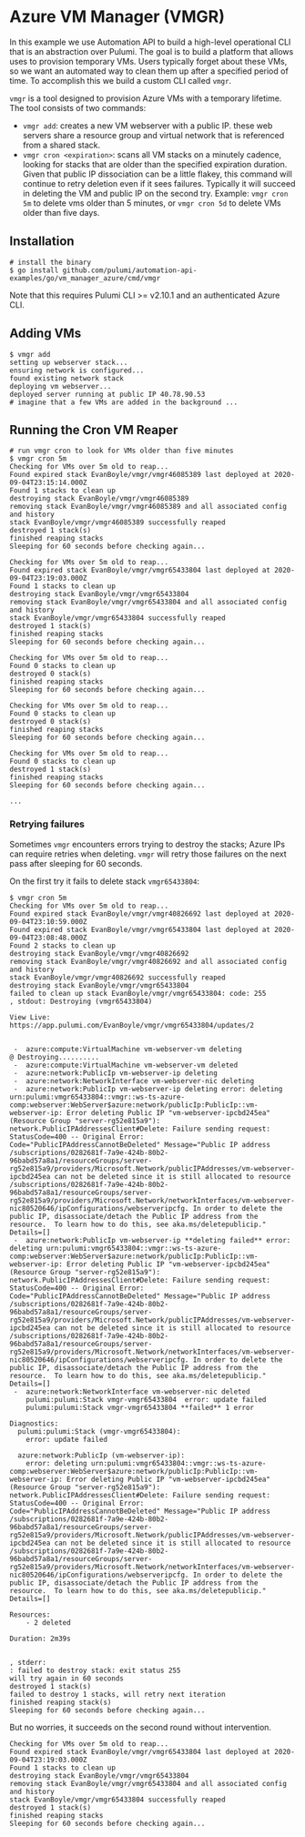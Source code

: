 # Azure VM Manager (VMGR)

In this example we use Automation API to build a high-level operational CLI that is an abstraction over Pulumi. The goal is to build a platform that allows uses to provision temporary VMs. Users typically forget about these VMs, so we want an automated way to clean them up after a specified period of time. To accomplish this we build a custom CLI called `vmgr`.

`vmgr` is a tool designed to provision Azure VMs with a temporary lifetime. The tool consists of two commands:

- `vmgr add`: creates a new VM webserver with a public IP. these web servers share a resource group and virtual network that is referenced from a shared stack.
- `vmgr cron <expiration>`: scans all VM stacks on a minutely cadence, looking for stacks that are older than the specified expiration duration. Given that public IP dissociation can be a little flakey, this command will continue to retry deletion even if it sees failures. Typically it will succeed in deleting the VM and public IP on the second try. Example: `vmgr cron 5m` to delete vms older than 5 minutes, or `vmgr cron 5d` to delete VMs older than five days.

## Installation

```shell
# install the binary
$ go install github.com/pulumi/automation-api-examples/go/vm_manager_azure/cmd/vmgr
```

Note that this requires Pulumi CLI >= v2.10.1 and an authenticated Azure CLI.

## Adding VMs
```shell
$ vmgr add
setting up webserver stack...
ensuring network is configured...
found existing network stack
deploying vm webserver...
deployed server running at public IP 40.78.90.53
# imagine that a few VMs are added in the background ...
```

## Running the Cron VM Reaper

```shell
# run vmgr cron to look for VMs older than five minutes
$ vmgr cron 5m
Checking for VMs over 5m old to reap...
Found expired stack EvanBoyle/vmgr/vmgr46085389 last deployed at 2020-09-04T23:15:14.000Z
Found 1 stacks to clean up
destroying stack EvanBoyle/vmgr/vmgr46085389
removing stack EvanBoyle/vmgr/vmgr46085389 and all associated config and history
stack EvanBoyle/vmgr/vmgr46085389 successfully reaped
destroyed 1 stack(s)
finished reaping stacks
Sleeping for 60 seconds before checking again...

Checking for VMs over 5m old to reap...
Found expired stack EvanBoyle/vmgr/vmgr65433804 last deployed at 2020-09-04T23:19:03.000Z
Found 1 stacks to clean up
destroying stack EvanBoyle/vmgr/vmgr65433804
removing stack EvanBoyle/vmgr/vmgr65433804 and all associated config and history
stack EvanBoyle/vmgr/vmgr65433804 successfully reaped
destroyed 1 stack(s)
finished reaping stacks
Sleeping for 60 seconds before checking again...

Checking for VMs over 5m old to reap...
Found 0 stacks to clean up
destroyed 0 stack(s)
finished reaping stacks
Sleeping for 60 seconds before checking again...

Checking for VMs over 5m old to reap...
Found 0 stacks to clean up
destroyed 0 stack(s)
finished reaping stacks
Sleeping for 60 seconds before checking again...

Checking for VMs over 5m old to reap...
Found 0 stacks to clean up
destroyed 1 stack(s)
finished reaping stacks
Sleeping for 60 seconds before checking again...

...
```

### Retrying failures

Sometimes `vmgr` encounters errors trying to destroy the stacks; Azure IPs can require retries when deleting. `vmgr` will retry those failures on the next pass after sleeping for 60 seconds.

On the first try it fails to delete stack `vmgr65433804`:
```shell
$ vmgr cron 5m
Checking for VMs over 5m old to reap...
Found expired stack EvanBoyle/vmgr/vmgr40826692 last deployed at 2020-09-04T23:10:59.000Z
Found expired stack EvanBoyle/vmgr/vmgr65433804 last deployed at 2020-09-04T23:08:48.000Z
Found 2 stacks to clean up
destroying stack EvanBoyle/vmgr/vmgr40826692
removing stack EvanBoyle/vmgr/vmgr40826692 and all associated config and history
stack EvanBoyle/vmgr/vmgr40826692 successfully reaped
destroying stack EvanBoyle/vmgr/vmgr65433804
failed to clean up stack EvanBoyle/vmgr/vmgr65433804: code: 255
, stdout: Destroying (vmgr65433804)

View Live: https://app.pulumi.com/EvanBoyle/vmgr/vmgr65433804/updates/2


 -  azure:compute:VirtualMachine vm-webserver-vm deleting
@ Destroying..........
 -  azure:compute:VirtualMachine vm-webserver-vm deleted
 -  azure:network:PublicIp vm-webserver-ip deleting
 -  azure:network:NetworkInterface vm-webserver-nic deleting
 -  azure:network:PublicIp vm-webserver-ip deleting error: deleting urn:pulumi:vmgr65433804::vmgr::ws-ts-azure-comp:webserver:WebServer$azure:network/publicIp:PublicIp::vm-webserver-ip: Error deleting Public IP "vm-webserver-ipcbd245ea" (Resource Group "server-rg52e815a9"): network.PublicIPAddressesClient#Delete: Failure sending request: StatusCode=400 -- Original Error: Code="PublicIPAddressCannotBeDeleted" Message="Public IP address /subscriptions/0282681f-7a9e-424b-80b2-96babd57a8a1/resourceGroups/server-rg52e815a9/providers/Microsoft.Network/publicIPAddresses/vm-webserver-ipcbd245ea can not be deleted since it is still allocated to resource /subscriptions/0282681f-7a9e-424b-80b2-96babd57a8a1/resourceGroups/server-rg52e815a9/providers/Microsoft.Network/networkInterfaces/vm-webserver-nic80520646/ipConfigurations/webserveripcfg. In order to delete the public IP, disassociate/detach the Public IP address from the resource.  To learn how to do this, see aka.ms/deletepublicip." Details=[]
 -  azure:network:PublicIp vm-webserver-ip **deleting failed** error: deleting urn:pulumi:vmgr65433804::vmgr::ws-ts-azure-comp:webserver:WebServer$azure:network/publicIp:PublicIp::vm-webserver-ip: Error deleting Public IP "vm-webserver-ipcbd245ea" (Resource Group "server-rg52e815a9"): network.PublicIPAddressesClient#Delete: Failure sending request: StatusCode=400 -- Original Error: Code="PublicIPAddressCannotBeDeleted" Message="Public IP address /subscriptions/0282681f-7a9e-424b-80b2-96babd57a8a1/resourceGroups/server-rg52e815a9/providers/Microsoft.Network/publicIPAddresses/vm-webserver-ipcbd245ea can not be deleted since it is still allocated to resource /subscriptions/0282681f-7a9e-424b-80b2-96babd57a8a1/resourceGroups/server-rg52e815a9/providers/Microsoft.Network/networkInterfaces/vm-webserver-nic80520646/ipConfigurations/webserveripcfg. In order to delete the public IP, disassociate/detach the Public IP address from the resource.  To learn how to do this, see aka.ms/deletepublicip." Details=[]
 -  azure:network:NetworkInterface vm-webserver-nic deleted
    pulumi:pulumi:Stack vmgr-vmgr65433804  error: update failed
    pulumi:pulumi:Stack vmgr-vmgr65433804 **failed** 1 error

Diagnostics:
  pulumi:pulumi:Stack (vmgr-vmgr65433804):
    error: update failed

  azure:network:PublicIp (vm-webserver-ip):
    error: deleting urn:pulumi:vmgr65433804::vmgr::ws-ts-azure-comp:webserver:WebServer$azure:network/publicIp:PublicIp::vm-webserver-ip: Error deleting Public IP "vm-webserver-ipcbd245ea" (Resource Group "server-rg52e815a9"): network.PublicIPAddressesClient#Delete: Failure sending request: StatusCode=400 -- Original Error: Code="PublicIPAddressCannotBeDeleted" Message="Public IP address /subscriptions/0282681f-7a9e-424b-80b2-96babd57a8a1/resourceGroups/server-rg52e815a9/providers/Microsoft.Network/publicIPAddresses/vm-webserver-ipcbd245ea can not be deleted since it is still allocated to resource /subscriptions/0282681f-7a9e-424b-80b2-96babd57a8a1/resourceGroups/server-rg52e815a9/providers/Microsoft.Network/networkInterfaces/vm-webserver-nic80520646/ipConfigurations/webserveripcfg. In order to delete the public IP, disassociate/detach the Public IP address from the resource.  To learn how to do this, see aka.ms/deletepublicip." Details=[]

Resources:
    - 2 deleted

Duration: 2m39s


, stderr:
: failed to destroy stack: exit status 255
will try again in 60 seconds
destroyed 1 stack(s)
failed to destroy 1 stacks, will retry next iteration
finished reaping stack(s)
Sleeping for 60 seconds before checking again...
```

But no worries, it succeeds on the second round without intervention.

```shell
Checking for VMs over 5m old to reap...
Found expired stack EvanBoyle/vmgr/vmgr65433804 last deployed at 2020-09-04T23:19:03.000Z
Found 1 stacks to clean up
destroying stack EvanBoyle/vmgr/vmgr65433804
removing stack EvanBoyle/vmgr/vmgr65433804 and all associated config and history
stack EvanBoyle/vmgr/vmgr65433804 successfully reaped
destroyed 1 stack(s)
finished reaping stacks
Sleeping for 60 seconds before checking again...

```
